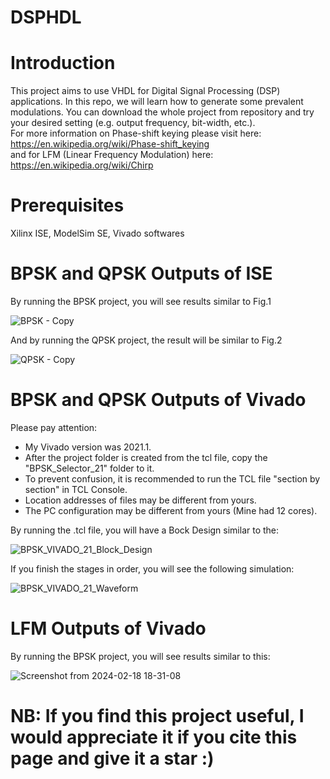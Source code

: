 # DSPHDL

# Introduction
This project aims to use VHDL for Digital Signal Processing (DSP) applications. In this repo, we will learn how to generate some prevalent modulations. You can download the whole project from repository and try your desired setting (e.g. output frequency, bit-width, etc.).\
For more information on Phase-shift keying please visit here:
https://en.wikipedia.org/wiki/Phase-shift_keying  
and for LFM (Linear Frequency Modulation) here: https://en.wikipedia.org/wiki/Chirp

# Prerequisites
Xilinx ISE, ModelSim SE, Vivado softwares
# BPSK and QPSK Outputs of ISE
By running the BPSK project, you will see results similar to Fig.1

![BPSK - Copy](https://user-images.githubusercontent.com/43655559/207133471-e31dbfcb-42a8-4a80-b342-2e6bb85c07c3.png)

And by running the QPSK project, the result will be similar to Fig.2

![QPSK - Copy](https://user-images.githubusercontent.com/43655559/211168743-a3b0d0b6-71ed-44e7-ad60-0bdbddcd8d0a.png)

   
# BPSK and QPSK Outputs of Vivado
Please pay attention:

- My Vivado version was 2021.1.
- After the project folder is created from the tcl file, copy the "BPSK_Selector_21" folder to it.
- To prevent confusion, it is recommended to run the TCL file "section by section" in TCL Console.
- Location addresses of files may be different from yours.
- The PC configuration may be different from yours (Mine had 12 cores).
 
By running the .tcl file, you will have a Bock Design similar to the:
 
![BPSK_VIVADO_21_Block_Design](https://user-images.githubusercontent.com/43655559/220721557-81bbe3c7-9019-478a-a28f-d83bdd75cbb9.png)
 
If you finish the stages in order, you will see the following simulation:
 
![BPSK_VIVADO_21_Waveform](https://user-images.githubusercontent.com/43655559/220719483-0bf9745e-87f1-4553-a522-59bff4ca48f6.png)

# LFM Outputs of Vivado
By running the BPSK project, you will see results similar to this:

![Screenshot from 2024-02-18 18-31-08](https://github.com/efard/DSPHDL/assets/43655559/63bad7f7-bdac-424f-b253-1de718cc45c5)


# NB: If you find this project useful, I would appreciate it if you cite this page and give it a star :)

